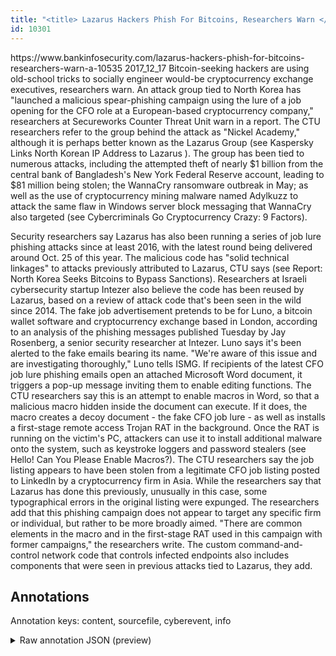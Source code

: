 ```yaml
---
title: "<title> Lazarus Hackers Phish For Bitcoins, Researchers Warn </title>"
id: 10301
---
```


<title> Lazarus Hackers Phish For Bitcoins, Researchers Warn </title>
<source> https://www.bankinfosecurity.com/lazarus-hackers-phish-for-bitcoins-researchers-warn-a-10535 </source>
<date> 2017_12_17 </date>
<text>
Bitcoin-seeking hackers are using old-school tricks to socially engineer would-be cryptocurrency exchange executives, researchers warn.
An attack group tied to North Korea has "launched a malicious spear-phishing campaign using the lure of a job opening for the CFO role at a European-based cryptocurrency company," researchers at Secureworks Counter Threat Unit warn in a report.
The CTU researchers refer to the group behind the attack as "Nickel Academy," although it is perhaps better known as the Lazarus Group (see Kaspersky Links North Korean IP Address to Lazarus ).
The group has been tied to numerous attacks, including the attempted theft of nearly $1 billion from the central bank of Bangladesh's New York Federal Reserve account, leading to $81 million being stolen; the WannaCry ransomware outbreak in May; as well as the use of cryptocurrency mining malware named Adylkuzz to attack the same flaw in Windows server block messaging that WannaCry also targeted (see Cybercriminals Go Cryptocurrency Crazy: 9 Factors).

Security researchers say Lazarus has also been running a series of job lure phishing attacks since at least 2016, with the latest round being delivered around Oct. 25 of this year. The malicious code has "solid technical linkages" to attacks previously attributed to Lazarus, CTU says (see Report: North Korea Seeks Bitcoins to Bypass Sanctions).
Researchers at Israeli cybersecurity startup Intezer also believe the code has been reused by Lazarus, based on a review of attack code that's been seen in the wild since 2014.
The fake job advertisement pretends to be for Luno, a bitcoin wallet software and cryptocurrency exchange based in London, according to an analysis of the phishing messages published Tuesday by Jay Rosenberg, a senior security researcher at Intezer.
Luno says it's been alerted to the fake emails bearing its name. "We're aware of this issue and are investigating thoroughly," Luno tells ISMG.
If recipients of the latest CFO job lure phishing emails open an attached Microsoft Word document, it triggers a pop-up message inviting them to enable editing functions. The CTU researchers say this is an attempt to enable macros in Word, so that a malicious macro hidden inside the document can execute. If it does, the macro creates a decoy document - the fake CFO job lure - as well as installs a first-stage remote access Trojan RAT in the background. Once the RAT is running on the victim's PC, attackers can use it to install additional malware onto the system, such as keystroke loggers and password stealers (see Hello! Can You Please Enable Macros?).
The CTU researchers say the job listing appears to have been stolen from a legitimate CFO job listing posted to LinkedIn by a cryptocurrency firm in Asia. While the researchers say that Lazarus has done this previously, unusually in this case, some typographical errors in the original listing were expunged. The researchers add that this phishing campaign does not appear to target any specific firm or individual, but rather to be more broadly aimed.
"There are common elements in the macro and in the first-stage RAT used in this campaign with former campaigns," the researchers write. The custom command-and-control network code that controls infected endpoints also includes components that were seen in previous attacks tied to Lazarus, they add.
</text>



## Annotations

Annotation keys: content, sourcefile, cyberevent, info

<details>
<summary>Raw annotation JSON (preview)</summary>

```json
{
  "content": "Bitcoin-seeking hackers are using old-school tricks to socially engineer would-be cryptocurrency exchange executives, researchers warn. An attack group tied to North Korea has \"launched a malicious spear-phishing campaign using the lure of a job opening for the CFO role at a European-based cryptocurrency company,\" researchers at Secureworks Counter Threat Unit warn in a report. The CTU researchers refer to the group behind the attack as \"Nickel Academy,\" although it is perhaps better known as the Lazarus Group (see Kaspersky Links North Korean IP Address to Lazarus ). The group has been tied to numerous attacks, including the attempted theft of nearly $1 billion from the central bank of Bangladesh's New York Federal Reserve account, leading to $81 million being stolen; the WannaCry ransomware outbreak in May; as well as the use of cryptocurrency mining malware named Adylkuzz to attack the same flaw in Windows server block messaging that WannaCry also targeted (see Cybercriminals Go Cryptocurrency Crazy: 9 Factors).  Security researchers say Lazarus has also been running a series of job lure phishing attacks since at least 2016, with the latest round being delivered around Oct. 25 of this year. The malicious code has \"solid technical linkages\" to attacks previously attributed to Lazarus, CTU says (see Report: North Korea Seeks Bitcoins to Bypass Sanctions). Researchers at Israeli cybersecurity startup Intezer also believe the code has been reused by Lazarus, based on a review of attack code that's been seen in the wild since 2014. The fake job advertisement pretends to be for Luno, a bitcoin wallet software and cryptocurrency exchange based in London, according to an analysis of the phishing messages published Tuesday by Jay Rosenberg, a senior security researcher at Intezer. Luno says it's been alerted to the fake emails bearing its name. \"We're aware of this issue and are investigating thoroughly,\" Luno tells ISMG. If recipients of the latest CFO job lure phishing emails open an attached Microsoft Word document, it triggers a pop-up message inviting them to enable editing functions. The CTU researchers say this is an attempt to enable macros in Word, so that a malicious macro hidden inside the document can execute. If it does, the macro creates a decoy document - the fake CFO job lure - as well as installs a first-stage remote access Trojan RAT in the background. Once the RAT is running on the victim's PC, attackers can use it to install additional malware onto the system, such as keystroke loggers and password stealers (see Hello! Can You Please Enable Macros?). The CTU researchers say the job listing appears to have been stolen from a legitimate CFO job listing posted to LinkedIn by a cryptocurrency firm in Asia. While the researchers say that Lazarus has done this previously, unusually in this case, some typographical errors in the original listing were expunged. The researchers add that this phishing campaign does not appear to target any specific firm or individual, but rather to be more broadly aimed. \"There are common elements in the macro and in the first-stage RAT used in this campaign with former campaigns,\" the researchers write. The custom command-and-control network code that controls infected endpoints also includes components that were seen in previous attacks tied to Lazarus, they add.",
  "sourcefile": "10301.txt",
  "cyberevent": {
    "hopper": [
      {
        "index": 0,
        "relation": "Same",
        "events": [
          {
            "index": "E4",
            "type": "Attack",
            "realis": "Actual",
            "nugget": {
              "startOffset": 1583,
              "index": "T11",
              "endOffset": 1597,
              "text": "pretends to be"
            },
            "argument": [
              {
                "index": "T10",
                "text": "The fake job advertisement",
                "endOffset": 1582,
                "role": {
   
```
</details>
